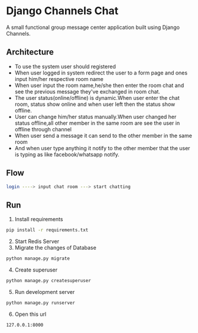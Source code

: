 # Django Channels Chat
A small functional group message center application built using Django Channels.

  ## Architecture ##
  - To use the system user should registered
  - When user logged in system redirect the user to a form page and ones input him/her respective room name
  - When user input the room name,he/she then enter the room chat and see the previous message they've exchanged in room chat.
  - The user status(online/offline) is dynamic.When user enter the chat room, status show online and when user left then the status show offline.
  - User can change him/her status manually.When user changed her status offline,all other member in the same room are see the user in offline through channel
  - When user send a message it can send to the other member in the same room
  - And when user type anything it notify to the other member that the user is typing as like facebook/whatsapp notify.
  
  ## Flow ##
  ```bash
  login ----> input chat room ---> start chatting
  ```
  
  ## Run ##
  
  1. Install requirements
  ```bash
  pip install -r requirements.txt
  ```
  2. Start Redis Server
  3. Migrate the changes of Database
  ```bash
  python manage.py migrate
  ```
  4. Create superuser
  ```bash
  python manage.py createsuperuser
  ```
  5. Run development server
  ```bash
  python manage.py runserver
  ```
  6. Open this url
  ```bash
  127.0.0.1:8000
  ```
